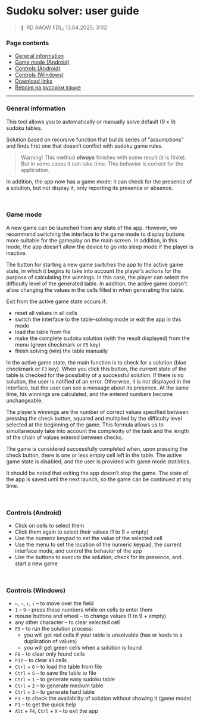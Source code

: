 # Sudoku solver: user guide
> **ƒ** &nbsp;RD AAOW FDL; 13.04.2025; 3:02



### Page contents

- [General information](#general-information)
- [Game mode (Android)](#game-mode)
- [Controls (Android)](#controls-android)
- [Controls (Windows)](#controls-windows)
- [Download links](https://adslbarxatov.github.io/DPArray#sudoku-solver)
- [Версия на русском языке](https://adslbarxatov.github.io/SudokuSolver/ru)

---

### General information

This tool allows you to automatically or manually solve default (9 x 9)
sudoku tables.

Solution based on recursive function that builds series of “assumptions”
and finds first one that doesn’t conflict with sudoku game rules.

> Warning! This method ***always*** finishes with some result (it is finite).
> But in some cases it can take time. This behavior is correct
> for the application.

In addition, the app now has a game mode: it can check for the presence
of a solution, but not display it, only reporting its presence or absence.

&nbsp;



### Game mode

A new game can be launched from any state of the app. However, we recommend
switching the interface to the game mode to display buttons more suitable
for the gameplay on the main screen. In addition, in this mode, the app doesn’t
allow the device to go into sleep mode if the player is inactive.

The button for starting a new game switches the app to the active game state,
in which it begins to take into account the player’s actions for the purpose
of calculating the winnings. In this case, the player can select the difficulty
level of the generated table. In addition, the active game doesn’t allow changing
the values in the cells filled in when generating the table.

Exit from the active game state occurs if:
- reset all values in all cells
- switch the interface to the table-solving mode or exit the app in this mode
- load the table from file
- make the complete sudoku solution (with the result displayed) from the menu (green checkmark or `F5` key)
- finish solving (win) the table manually

In the active game state, the main function is to check for a solution (blue checkmark or `F3` key).
When you click this button, the current state of the table is checked for the possibility
of a successful solution. If there is no solution, the user is notified of an error.
Otherwise, it is not displayed in the interface, but the user can see a message about
its presence. At the same time, his winnings are calculated, and the entered numbers
become unchangeable.

The player’s winnings are the number of correct values specified between pressing the check
button, squared and multiplied by the difficulty level selected at the beginning of the game.
This formula allows us to simultaneously take into account the complexity of the task
and the length of the chain of values entered between checks.

The game is considered successfully completed when, upon pressing the check button,
there is one or less empty cell left in the table. The active game state is disabled,
and the user is provided with game mode statistics.

It should be noted that exiting the app doesn’t stop the game. The state of the app
is saved until the next launch, so the game can be continued at any time.

&nbsp;



### Controls (Android)

- Click on cells to select them
- Click them again to select their values (1 to 9 + empty)
- Use the numeric keypad to set the value of the selected cell
- Use the menu to set the location of the numeric keypad, the current interface mode, and control the behavior of the app
- Use the buttons to execute the solution, check for its presence, and start a new game

&nbsp;



### Controls (Windows)

- `←`, `→`, `↑`, `↓` – to move over the field
- `1` – `9` – press these numbers while on cells to enter them
- mouse buttons and wheel – to change values (1 to 9 + empty)
- any other character – to clear selected cell
- `F5` – to run the solution process:
    - you will get red cells if your table is unsolvable (has or leads to a duplication of values)
    - you will get green cells when a solution is found
- `F8` – to clear only found cells
- `F12` – to clear all cells
- `Ctrl` + `O` – to load the table from file
- `Ctrl` + `S` – to save the table to file
- `Ctrl` + `1` – to generate easy sudoku table
- `Ctrl` + `2` – to generate medium table
- `Ctrl` + `3` – to generate hard table
- `F3` – to check the availability of solution without showing it (game mode)
- `F1` – to get the quick help
- `Alt` + `F4`, `Ctrl` + `X` – to exit the app
